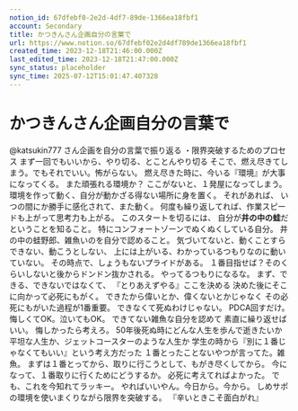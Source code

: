 ```yaml
---
notion_id: 67dfebf0-2e2d-4df7-89de-1366ea18fbf1
account: Secondary
title: かつきんさん企画自分の言葉で
url: https://www.notion.so/67dfebf02e2d4df789de1366ea18fbf1
created_time: 2023-12-18T21:46:00.000Z
last_edited_time: 2023-12-18T21:47:00.000Z
sync_status: placeholder
sync_time: 2025-07-12T15:01:47.407328
---
```

# かつきんさん企画自分の言葉で

@katsukin777 さん企画を自分の言葉で振り返る
・限界突破するためのプロセス
まず一回でもいいから、やり切る、とことんやり切る
そこで、燃え尽きてしまう。でもそれでいい。怖がらない。
燃え尽きた時に、今いる『環境』が大事になってくる。
また頑張れる環境か？
ここがないと、１発屋になってしまう。
環境を作って動く、自分が動かざる得ない場所に身を置く。
それがあれば、
いつの間にか勝手に感化されて、また動く。
何度も繰り返してれば、作業スピードも上がって思考力も上がる。
このスタートを切るには、
自分が**井の中の蛙**だということを知ること。
特にコンフォートゾーンでぬくぬくしている自分。
井の中の蛙野郎、雑魚いのを自分で認めること。
気づいてないと、動くことすらできない、動こうとしない、
上には上がいる、わかっているつもりなのに動いていない。
その時点で、しょうもないプライドがある。
１番目指せば？そのくらいしないと後からドンドン抜かされる。
やってるつもりになるな。
まず、できる、できないではなくて、
『とりあえずやる』ここを決める
決めた後にそこに向かって必死にもがく。
できたから偉いとか、偉くないとかじゃなく
その必死にもがいた過程が1番重要。
できなくて死ぬわけじゃない。
PDCA回すだけ。悔しくてOK。泣いてもOK。
できてない雑魚な自分を認めて
素直に繰り返せばいい。
悔しかったら考えろ。
50年後死ぬ時にどんな人生を歩んで逝きたいか
平坦な人生か、ジェットコースターのような人生か
学生の時から『別に１番じゃなくてもいい』という考え方だった
１番とったことないやつが言ってた。雑魚。
まずは１番とってから、取りに行こうとして、もがき尽くしてから。
今になって、１番取りに行くためにどうするか。
必死に考えてればよかった。
でも、これを今知れてラッキー。
やればいいやん。今日から。今から。
しめサポの環境を使いまくりながら限界を突破する。
『辛いときこそ面白がれ』